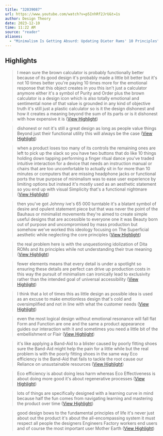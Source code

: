 ```yaml
---
title: "32039087"
url: https://www.youtube.com/watch?v=p5InhRf2JrU&t=1s
author: Design Theory
date: 2023-12-10
time: 11:22 AM
source: "reader"
aliases:
  - "Minimalism Is Getting Absurd: Updating Dieter Rams' 10 Principles"
---
```

## Highlights
> I mean sure the brown calculator is probably functionally better because of its good design it's probably made a little bit better but it's not 10 times better you're paying 10 times more for the emotional response that this object creates in you this isn't just a calculator anymore either it's a symbol of Purity and Order plus the brown calculator is a design icon which is also totally emotional and sentimental none of that value is grounded in any
> kind of objective truth it's still just a plastic calculator so is it the design dishonest and how it creates a meaning beyond the sum of its parts or is it dishonest with how expensive it is ([View Highlight](https://read.readwise.io/read/01h9z6cw7em9tj54a2t88bc01n))

> dishonest or not it's still a great design as long as people value things Beyond just their functional utility this will always be the case ([View Highlight](https://read.readwise.io/read/01h9z6d6dvacx3t5rrwe9pts5p))

> when a product loses too many of its controls the remaining ones are left to pick up the slack so you have two buttons that do like 10 things holding down tapping performing a finger ritual dance you've traded intuitive interaction for a device that needs an instruction manual or chairs that are too uncomfortable to actually sit in for more than 10 minutes or computers that are missing headphone
> jacks or functional ports the true purpose of minimalism was to ease user experience by limiting options but instead it's mostly used as an aesthetic statement so you end up with visual Simplicity that's a functional nightmare ([View Highlight](https://read.readwise.io/read/01h9z6j5rzdsd83w1g0skdypcf))

> then you've got Johnny ive's 65 000 turntable it's a blatant symbol of desire and opulent statement piece but that was
> never the point of the Bauhaus or minimalist movements they're aimed to create simple useful designs that are accessible to everyone one it was Beauty born out of purpose and uncompromised by mass production but somehow we've worked this ideology focusing on The Superficial aesthetic while neglecting the core principles ([View Highlight](https://read.readwise.io/read/01h9z6m46655f1bsnq5y410dqs))

> the real problem here is with the
> unquestioning idolization of Dita ROMs and its principles while not understanding their true meaning ([View Highlight](https://read.readwise.io/read/01h9z6msbyyhjmefttbpbpvg3q))

> fewer elements means that every detail is under a spotlight so ensuring these details are perfect can drive up production costs in this way the pursuit of minimalism can ironically lead to
> exclusivity rather than the intended goal of universal accessibility ([View Highlight](https://read.readwise.io/read/01h9z6nk2zr16t8ctwxghafqnz))

> I think that a lot of times this as little design as possible idea is used as an excuse to make emotionless design that's cold and oversimplified and not in line with what the customer needs ([View Highlight](https://read.readwise.io/read/01h9z6qxp4wrgjc9azhmj616v6))

> even the most logical design without emotional resonance will fall flat Form and Function are one and the same a product appearance guides our interaction with it and sometimes you need a little bit of the embellishment or Flair ([View Highlight](https://read.readwise.io/read/01h9z6tj8456e4q2qeqarf339z))

> it's like applying a Band-Aid to a blister caused by poorly fitting shoes sure the Band-Aid might help the pain for a little while but the real problem is with the poorly fitting shoes in the same way Eco efficiency is the Band-Aid that fails to tackle the root cause our Reliance on unsustainable resources ([View Highlight](https://read.readwise.io/read/01h9z6ymt4bv2wnta8hxw59s58))

> Eco efficiency is about doing less harm whereas Eco Effectiveness is about doing more good it's about regenerative processes ([View Highlight](https://read.readwise.io/read/01h9z6zgdb64n7jwmvfwjbe6b2))

> lots of things are specifically designed with a learning curve in mind because half the fun comes from navigating learning and mastering the product over time ([View Highlight](https://read.readwise.io/read/01h9z77cpbg930mfgbt090vwxj))

> good design bows to the fundamental principles of life it's never just about out the product it's about the all-encompassing system it must respect all people the designers Engineers Factory workers end users and of course the most important user Mother Earth ([View Highlight](https://read.readwise.io/read/01h9z7efeswp9gckktyrkp9zah))